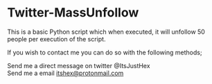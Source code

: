 # Twitter-MassUnfollow
This is a basic Python script which when executed, it will unfollow 50 people per execution of the script.<br/>

If you wish to contact me you can do so with the following methods;<br/>

Send me a direct message on twitter @ItsJustHex<br/>
Send me a email itshex@protonmail.com<br/>
